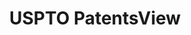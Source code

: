---
bigquery: https://console.cloud.google.com/bigquery?p=patents-public-data&d=patentsview&page=dataset
citation: Attribution should be given to PatentsView for use, distribution, or derivative
  works.
code: https://github.com/CSSIP-AIR/PatentsView-Code-Snippets/
contributors: USPTO
cost: None
description: 'PatentsView includes US patent data including raw data (summaries, applications,
  pregrant applications), disambugations of inventors and assignees, and inventor
  gender estimates.  Also foreign priority data, # of figures and sheets, and government
  interest statements.'
documentation: https://patentsview.org/query/builder-faqs
last_edit: 04/11/2022, 14:59:47
location: https://patentsview.org/
maintained_by: USPTO
record_creation_timestamp: 12/2/2020 17:20:46
schema_fields:
- longitude
- filename
- f102_date
- ipc_class
- state
- sector_title
- classification_data_source
- latitude
- rel_id
- term_grant
- male_flag
- length
- disamb_assignee_id_20190312
- name_first
- subsection_id
- patent_id
- city
- county
- fname
- disamb_inventor_id_20200331
- assignee_id
- title
- latlong
- disamb_inventor_id_20190312
- num_sheets
- disamb_inventor_id_20180528
- type
- kind
- lname
- f371_date
- term_disclaimer
- designation
- subclass
- reldocno
- gi_statement
- term_extension
- num_figures
- disamb_assignee_id_20200929
- category
- deceased
- subcategory_id
- rawinventor_id
- field_id
- main_group
- disamb_inventor_id_20201229
- disamb_assignee_id_20191231
- number
- organization
- id
- section_id
- num
- symbol_position
- subgroup_id
- exemplary
- disamb_inventor_id_20171226
- disamb_inventor_id_20191008
- series_code
- status
- country
- action_date
- doctype
- section
- disamb_inventor_id_20190820
- citation_id
- level_three
- county_fips
- location_id
- group_id
- doc_type
- level_two
- name_last
- classification_value
- rule_47
- disamb_inventor_id_20181127
- disamb_assignee_id_20200630
- dependent
- classification_level
- lawyer_id
- state_fips
- lapse_of_patent
- rawassignee_id
- _102_date
- disamb_inventor_id_20170307
- mainclass_id
- applicant_type
- disamb_assignee_id_20181127
- disamb_inventor_id_20200929
- variety
- num_claims
- withdrawn
- name
- disclaimer_date
- disamb_assignee_id_20200331
- uuid
- application_id
- level_one
- rawlocation_id
- inventor_id
- role
- contract_award_number
- field_title
- disamb_inventor_id_20191231
- subclass_id
- country_transformed
- disamb_assignee_id_20191008
- male
- publication_number
- disamb_assignee_id_20190820
- abstract
- text
- sequence
- group
- relkind
- subgroup
- ipc_version_indicator
- attribution_status
- classification_status
- disamb_inventor_id_20171003
- latin_name
- date
- category_id
- _371_date
- organization_id
- disamb_inventor_id_20170808
- disamb_inventor_id_20200630
shortname: patentsview
tags:
- disambiguation
- United States
- gender
terms_of_use: Creative Commons Attribution 4.0 International License.
timeframe: 1963-1999
title: USPTO PatentsView
uuid: cf1780b1-e265-4e49-8d1d-83b9cfe0fd9a
---